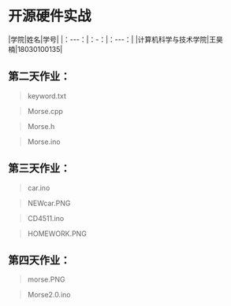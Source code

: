 # 开源硬件实战
|学院|姓名|学号|
|：---：|：-：|：---：|
|计算机科学与技术学院|王昊楠|18030100135|
## 第二天作业：
>keyword.txt

>Morse.cpp

>Morse.h

>Morse.ino
## 第三天作业：
>car.ino

>NEWcar.PNG

>CD4511.ino

>HOMEWORK.PNG
## 第四天作业：
>morse.PNG

>Morse2.0.ino

